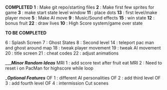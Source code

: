 __________COMPLETED__________
**1** : Make git repo/starting files
**2** : Make first few sprites for game
**3** : make start state level window
**11** : place dots
**13** : first level/make player move
**5** : Make AI move
**9** : Music/Sound effects
**15** : win state
**12** : bonus fruit
**22** : draw lives
**10** : High Score system/game over state

__________TO BE COMPLETED__________



6 : Splash Screen
7 : Ghost States
8 : Second level
14 : teleport pac man and ghost around map
18 : tweak player movement
19 : tweak AI movement
20 : title screen
21 : cheat codes
22 : adjust animations



__________Minor Random Ideas_______
MRI 1 : add score text after fruit eat
MRI 2 : Need to reset i on PacMan for highscore while loop

__________Optional Features_________
OF 1 : different AI personalities
OF 2 : add third level
OF 3 : add fourth level
OF 4 : intermission Cut scenes


